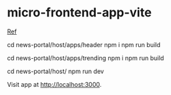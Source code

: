 # micro-frontend-app-vite

[Ref](https://dev.to/mairouche/setup-a-micro-frontend-architecture-in-15min-with-vite-4pbg)

cd news-portal/host/apps/header
npm i
npm run build

cd news-portal/host/apps/trending
npm i
npm run build

cd news-portal/host/
npm run dev

Visit app at [http://localhost:3000](http://localhost:3000).